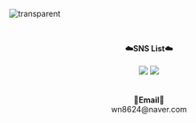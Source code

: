 ![transparent](https://capsule-render.vercel.app/api?type=transparent&fontColor=5858FA&text=Junyeong's%20GitHub%20&height=150&fontSize=60&desc=Welcome!&descAlignY=75&descAlign=60)

<br>

<p align="center">
    <Strong>☁️SNS List☁️</Strong><br><br>
    <a href="https://velog.io/@wn8624" target="_blank"><img src="https://img.shields.io/badge/Velog-20C997?style=flat-square&logo=Velog&logoColor=white"/></a>
    <a href="https://www.instagram.com/0_0eong/" target="_blank"><img src="https://img.shields.io/badge/instagram-E4405F?style=flat-square&logo=instagram&logoColor=white"/></a>
    <br>
<br><br>
<Strong>📧Email📧</Strong><br>wn8624@naver.com<br>

<!--
**wn8624/wn8624** is a ✨ _special_ ✨ repository because its `README.md` (this file) appears on your GitHub profile.

Here are some ideas to get you started:

- 🔭 I’m currently working on ...
- 🌱 I’m currently learning ...
- 👯 I’m looking to collaborate on ...
- 🤔 I’m looking for help with ...
- 💬 Ask me about ...
- 📫 How to reach me: ...
- 😄 Pronouns: ...
- ⚡ Fun fact: ...
-->
